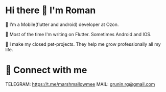 # Hi there 👋 I'm Roman

📱 I'm a Mobile(flutter and android) developer at Ozon.

🤖 Most of the time I'm writing on Flutter. Sometimes Android and IOS.

🚀 I make my closed pet-projects. They help me grow professionally all my life.


# 🤝 Connect with me
TELEGRAM: https://t.me/marshmallowmee
MAIL: grunin.rg@gmail.com
